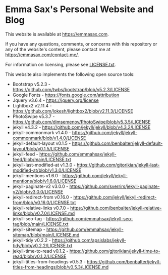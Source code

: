 # Emma Sax's Personal Website and Blog

This website is available at https://emmasax.com.

If you have any questions, comments, or concerns with this repository or any of the website's content, please contact me at https://emmasax.com/contact-me/.

For information on licensing, please see [LICENSE.txt](https://emmasax.com/LICENSE.txt).

This website also implements the following open source tools:

* Bootstrap v5.2.3                   - https://github.com/twbs/bootstrap/blob/v5.2.3/LICENSE
* Google Fonts                       - https://fonts.google.com/attribution
* Jquery v3.6.4                      - https://jquery.org/license
* Lightbox2 v2.11.4                  - https://github.com/lokesh/lightbox2/blob/v2.11.3/LICENSE
* PhotoSwipe v5.3.7                  - https://github.com/dimsemenov/PhotoSwipe/blob/v5.3.5/LICENSE
* jekyll v4.3.2                      - https://github.com/jekyll/jekyll/blob/v4.3.2/LICENSE
* jekyll-commonmark v1.4.0           - https://github.com/jekyll/jekyll-commonmark/blob/v1.4.0/LICENSE
* jekyll-default-layout v0.1.5       - https://github.com/benbalter/jekyll-default-layout/blob/v0.1.5/LICENSE
* jekyll-feed                        - https://github.com/emmahsax/jekyll-feed/blob/main/LICENSE.txt
* jekyll-last-modified-at v1.3.0     - https://github.com/gjtorikian/jekyll-last-modified-at/blob/v1.3.0/LICENSE
* jekyll-mentions v1.6.0             - https://github.com/jekyll/jekyll-mentions/blob/v1.6.0/LICENSE
* jekyll-paginate-v2 v3.0.0          - https://github.com/sverrirs/jekyll-paginate-v2/blob/v3.0.0/LICENSE
* jekyll-redirect-from v0.16.0       - https://github.com/jekyll/jekyll-redirect-from/blob/v0.16.0/LICENSE.txt
* jekyll-relative-links v0.7.0       - https://github.com/benbalter/jekyll-relative-links/blob/v0.7.0/LICENSE.md
* jekyll-seo-tag                     - https://github.com/emmahsax/jekyll-seo-tag/blob/main/LICENSE.txt
* jekyll-sitemap                     - https://github.com/emmahsax/jekyll-sitemap/blob/main/LICENSE.md
* jekyll-tidy v0.2.2                 - https://github.com/apsislabs/jekyll-tidy/blob/v0.2.2/LICENSE.txt
* jekyll-time-to-read v0.1.2         - https://github.com/gjtorikian/jekyll-time-to-read/blob/v0.1.2/LICENSE
* jekyll-titles-from-headings v0.5.3 - https://github.com/benbalter/jekyll-titles-from-headings/blob/v0.5.3/LICENSE.md
